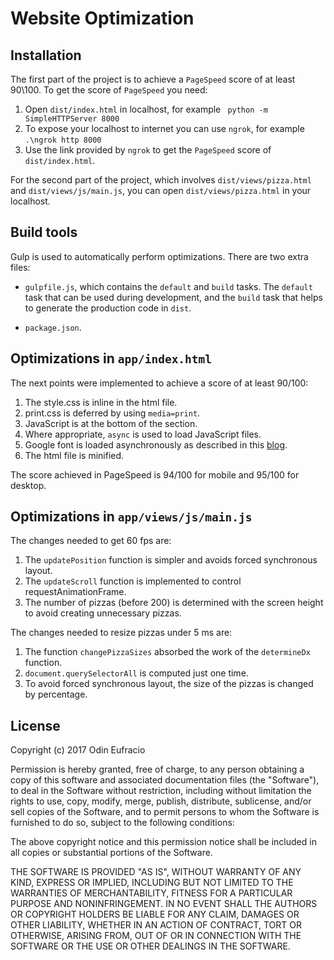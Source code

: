 # Website Optimization

## Installation
The first part of the project is to achieve a `PageSpeed` score of at least 90\100. To get the score of `PageSpeed` you need: 


1. Open `dist/index.html` in localhost, for example ` python -m SimpleHTTPServer 8000`
2. To expose your localhost to internet you can use `ngrok`, for example `.\ngrok http 8000`
3. Use the link provided by `ngrok` to get the `PageSpeed` score of `dist/index.html`.

For the second part of the project, which involves `dist/views/pizza.html` and `dist/views/js/main.js`, you can open `dist/views/pizza.html` in your localhost.


## Build tools
Gulp is used to automatically perform optimizations. There are two extra files:

- `gulpfile.js`, which contains the `default` and `build` tasks. The `default` task that can be used during development, and the `build` task that helps to generate the production code in `dist`.

- `package.json`. 

## Optimizations in `app/index.html`

The next points were implemented to achieve a score of at least 90/100:

1. The style.css is inline in the html file.
2. print.css is deferred by using `media=print`.
3. JavaScript is at the bottom of the <body> section.
4. Where appropriate, `async` is used to load JavaScript files.
5. Google font is loaded asynchronously as described in this [blog](https://www.lockedowndesign.com/load-google-fonts-asynchronously-for-page-speed/).
6. The html file is minified.

The score achieved in PageSpeed is 94/100 for mobile and 95/100 for desktop.


## Optimizations in `app/views/js/main.js`

The changes needed to get 60 fps are:

1. The `updatePosition` function is simpler and avoids forced synchronous layout.
2. The `updateScroll` function is implemented to control requestAnimationFrame.
3. The number of pizzas (before 200) is determined with the screen height to avoid creating unnecessary pizzas.

The changes needed to resize pizzas under 5 ms are:

1. The function `changePizzaSizes` absorbed the work of the `determineDx` function.
2. `document.querySelectorAll` is computed just one time.
3. To avoid forced synchronous layout, the size of the pizzas is changed by percentage.

## License
Copyright (c) 2017 Odin Eufracio

Permission is hereby granted, free of charge, to any person obtaining a copy
of this software and associated documentation files (the "Software"), to deal
in the Software without restriction, including without limitation the rights
to use, copy, modify, merge, publish, distribute, sublicense, and/or sell
copies of the Software, and to permit persons to whom the Software is
furnished to do so, subject to the following conditions:

The above copyright notice and this permission notice shall be included in all
copies or substantial portions of the Software.

THE SOFTWARE IS PROVIDED "AS IS", WITHOUT WARRANTY OF ANY KIND, EXPRESS OR
IMPLIED, INCLUDING BUT NOT LIMITED TO THE WARRANTIES OF MERCHANTABILITY,
FITNESS FOR A PARTICULAR PURPOSE AND NONINFRINGEMENT. IN NO EVENT SHALL THE
AUTHORS OR COPYRIGHT HOLDERS BE LIABLE FOR ANY CLAIM, DAMAGES OR OTHER
LIABILITY, WHETHER IN AN ACTION OF CONTRACT, TORT OR OTHERWISE, ARISING FROM,
OUT OF OR IN CONNECTION WITH THE SOFTWARE OR THE USE OR OTHER DEALINGS IN THE
SOFTWARE.